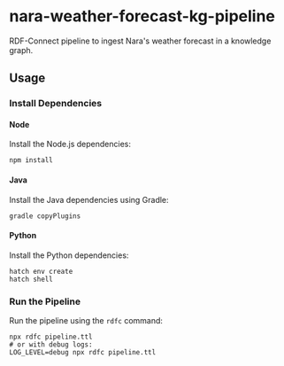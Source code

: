 # nara-weather-forecast-kg-pipeline

RDF-Connect pipeline to ingest Nara's weather forecast in a knowledge graph.

## Usage

### Install Dependencies

#### Node

Install the Node.js dependencies:

```shell
npm install
```

#### Java

Install the Java dependencies using Gradle:

```shell
gradle copyPlugins
```

#### Python

Install the Python dependencies:

```shell
hatch env create
hatch shell
```

### Run the Pipeline

Run the pipeline using the `rdfc` command:

```shell
npx rdfc pipeline.ttl
# or with debug logs:
LOG_LEVEL=debug npx rdfc pipeline.ttl
```
